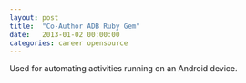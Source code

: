 ```yaml
---
layout: post
title:  "Co-Author ADB Ruby Gem"
date:   2013-01-02 00:00:00
categories: career opensource
---
```

Used for automating activities running on an Android device.
